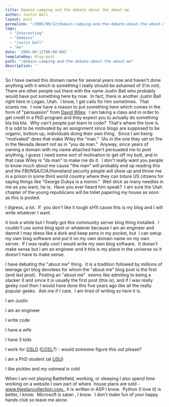 ```yaml
---
title: Domain camping and the debate about the about me
author: Justin Ball
layout: post
permalink: "/2005/09/12/domain-camping-and-the-debate-about-the-about-me/"
tags:
  - "Interesting"
  - "domains"
  - "justin ball"
  - "me"
date: '2005-09-12T06:00:00Z'
templateKey: blog-post
path: "/domain-camping-and-the-debate-about-the-about-me"
description: ''
---
```


So I have owned this domain name for several years now and haven't done
anything with it which is something I really should be ashamed of (I'm
not).  There are other people out there with the name Justin Ball
who probably would have put something here by now.  In fact, there
is another Justin Ball right here in Logan, Utah.  I know, I get
calls for him sometimes.  That scares me.  I now have a
reason to put something here which comes in the form of "persuasion"
from [David Wiley][1].  I am taking a class and in order to get credit
in a PhD program and they expect you to actually do something bla bla
bla.  Why can't people just learn to code?  That's where the
love is.  It is odd to be motivated by an assignment since blogs
are supposed to be organic, bottom up, individuals doing their own
thing.  Since I am being "motivated" does that make Wiley the
"man."  (As in the one they set on fire in the Nevada desert not
as in "you da man."  Anyway, since years of owning a domain with
my name attached hasn't persuaded me to post anything, I guess I need
some sort of motivation to get off my butt, and in that case Wiley is
"da man" to make me do it.  I don't really want you people to know
much about me cause "the man" will probably end up reading this and the
FBI/NSA/CIA/Homeland security people will show up and throw me in a prison in
some third world country where they can toture US citizens for saying
things like "George Dubya is a moron."  Well stick as many needles
in me as you want, he is.  Have you ever heard him speak?  I
am sure the Utah chapter of the young republicans will be toliet
papering my house as soon as this is posted.

I digress, a lot.  If  you don't like it tough sH1t cause this is my blog and I will write whatever I want. 

It took a while but I finally got this community server blog thing
installed.  I couldn't use some blog spot or whatever because I am
an engineer and damnit I may dress like a dork and keep pens in my
pocket, but  I can setup my own blog software and put it on my own
domain name on my own server.  If I was really cool I would write
my own blog software.  It doesn't make sense but I am an engineer
and it this is my place in the universe so it doesn't have to make
sense.

I have debating the "about me" thing.  It is a tradition followed
by millions of teenage girl blog devotees for whom the "about me" blog
post is the first (and last post).  Posting an "about me" 
seems like admiting to being a slacker (I am) since it is usually the
first post (this is), and if I was really geeky cool then I would have
done this five years ago like all the really popular geeks.  Ask
me if I care.  I am tired of writing so here it is.

I am Justin

I am an engineer

I write code

I have a wife

I have 3 kids

I work for [OSLO][2] ([COSL][3]?) - would someone figure this out please?

I am a PhD student (at [USU][4])

I like pickles and my oatmeal is cold



When I am not playing Battlefield, working, or sleeping I also spend
time working on a website I own part of where  house plans are
sold - www.theplancollection.com.  It is written in ASP I
know.  Python (I love it) is better, I know.  Microsoft is
satan , I know.  I don't make fun of your happy hands club so
leave me alone.

 [1]: http://opencontent.org/blog/
 [2]: http://oslo.usu.edu
 [3]: http://cosl.usu.edu
 [4]: http://www.usu.edu
